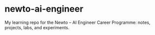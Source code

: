 # newto-ai-engineer
 My learning repo for the Newto – AI Engineer Career Programme: notes, projects, labs, and experiments.
